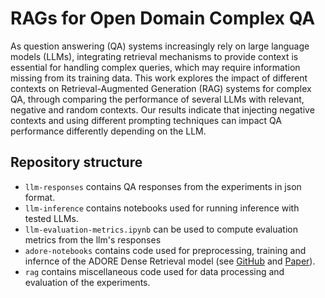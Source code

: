 # RAGs for Open Domain Complex QA
As question answering (QA) systems increasingly rely on large language models (LLMs), integrating retrieval mechanisms to provide context is essential for handling complex queries, which may require information missing from its training data. This work explores the impact of different contexts on Retrieval-Augmented Generation (RAG) systems for complex QA, through comparing the performance of several LLMs with relevant, negative and random contexts. Our results indicate that injecting negative contexts and using different prompting techniques can impact QA performance differently depending on the LLM.
## Repository structure
 - `llm-responses` contains QA responses from the experiments in json format.
 - `llm-inference` contains notebooks used for running inference with tested LLMs.
 - `llm-evaluation-metrics.ipynb` can be used to compute evaluation metrics from the llm's responses
 - `adore-notebooks` contains code used for preprocessing, training and infernce of the ADORE Dense Retrieval model (see [GitHub](https://github.com/jingtaozhan/DRhard) and [Paper](https://dl.acm.org/doi/abs/10.1145/3404835.3462880)).
 - `rag` contains miscellaneous code used for data processing and evaluation of the experiments.
